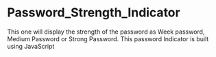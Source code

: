 # Password_Strength_Indicator
 This one will display the strength of the password as Week password, Medium Password or Strong Password. This password Indicator is built using JavaScript
